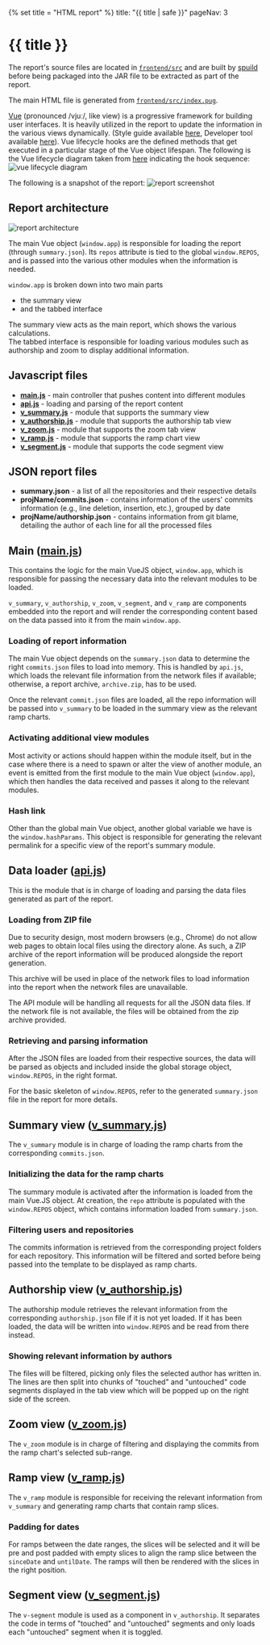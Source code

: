 {% set title = "HTML report" %}
<frontmatter>
  title: "{{ title | safe }}"
  pageNav: 3
</frontmatter>

<h1 class="display-4"><md>{{ title }}</md></h1>

The report's source files are located in [`frontend/src`](https://github.com/reposense/RepoSense/blob/master/frontend/src) and are built by [spuild](https://github.com/ongspxm/spuild2) before being packaged into the JAR file to be extracted as part of the report.

The main HTML file is generated from [`frontend/src/index.pug`](https://github.com/reposense/RepoSense/blob/master/frontend/src/index.pug).

[Vue](https://vuejs.org/v2/api/) (pronounced /vjuː/, like view) is a progressive framework for building user interfaces. It is heavily utilized in the report to update the information in the various views dynamically. (Style guide available [here](https://vuejs.org/v2/style-guide/), Developer tool available [here](https://chrome.google.com/webstore/detail/vuejs-devtools/nhdogjmejiglipccpnnnanhbledajbpd)). Vue lifecycle hooks are the defined methods that get executed in a particular stage of the Vue object lifespan. The following is the Vue lifecycle diagram taken from [here](https://vuejs.org/v2/guide/instance.html#Lifecycle-Diagram) indicating the hook sequence:
![vue lifecycle diagram](../images/vue-lifecycle-diagram.png)

The following is a snapshot of the report:
![report screenshot](../images/report-summary.png)

<!-- ==================================================================================================== -->

## Report architecture

![report architecture](../images/report-architecture.png)

The main Vue object (`window.app`) is responsible for loading the report (through `summary.json`). Its `repos` attribute is tied to the global `window.REPOS`, and is passed into the various other modules when the information is needed.

`window.app` is broken down into two main parts
- the summary view
- and the tabbed interface

The summary view acts as the main report, which shows the various calculations. </br>
The tabbed interface is responsible for loading various modules such as authorship and zoom to display additional information.

<!-- ==================================================================================================== -->

## Javascript files

- [**main.js**](#main-main-js) - main controller that pushes content into different modules
- [**api.js**](#data-loader-api-js) - loading and parsing of the report content
- [**v_summary.js**](#summary-view-v-summary-js) - module that supports the summary view
- [**v_authorship.js**](#authorship-view-v-authorship-js) - module that supports the authorship tab view
- [**v_zoom.js**](#zoom-view-v-zoom-js) - module that supports the zoom tab view
- [**v_ramp.js**](#ramp-view-v-ramp-js) - module that supports the ramp chart view
- [**v_segment.js**](#segment-view-v-segment-js) - module that supports the code segment view

<!-- ==================================================================================================== -->

## JSON report files

- **summary.json** - a list of all the repositories and their respective details
- **projName/commits.json** - contains information of the users' commits information (e.g., line deletion, insertion, etc.), grouped by date
- **projName/authorship.json** - contains information from git blame, detailing the author of each line for all the processed files

<!-- ==================================================================================================== -->

## Main ([main.js](https://github.com/reposense/RepoSense/blob/master/frontend/src/static/js/main.js))

This contains the logic for the main VueJS object, `window.app`, which is responsible for passing the necessary data into the relevant modules to be loaded.

`v_summary`, `v_authorship`, `v_zoom`, `v_segment`, and `v_ramp` are components embedded into the report and will render the corresponding content based on the data passed into it from the main `window.app`.

### Loading of report information
The main Vue object depends on the `summary.json` data to determine the right `commits.json` files to load into memory. This is handled by `api.js`, which loads the relevant file information from the network files if available; otherwise, a report archive, `archive.zip`, has to be used.

Once the relevant `commit.json` files are loaded, all the repo information will be passed into `v_summary` to be loaded in the summary view as the relevant ramp charts.

### Activating additional view modules
Most activity or actions should happen within the module itself, but in the case where there is a need to spawn or alter the view of another module, an event is emitted from the first module to the main Vue object (`window.app`), which then handles the data received and passes it along to the relevant modules.

### Hash link
Other than the global main Vue object, another global variable we have is the `window.hashParams`. This object is responsible for generating the relevant permalink for a specific view of the report's summary module.

## Data loader ([api.js](https://github.com/reposense/RepoSense/blob/master/frontend/src/static/js/api.js))
This is the module that is in charge of loading and parsing the data files generated as part of the report.

### Loading from ZIP file
Due to security design, most modern browsers (e.g., Chrome) do not allow web pages to obtain local files using the directory alone. As such, a ZIP archive of the report information will be produced alongside the report generation.

This archive will be used in place of the network files to load information into the report when the network files are unavailable.

The API module will be handling all requests for all the JSON data files. If the network file is not available, the files will be obtained from the zip archive provided.

### Retrieving and parsing information
After the JSON files are loaded from their respective sources, the data will be parsed as objects and included inside the global storage object, `window.REPOS`,  in the right format.

For the basic skeleton of `window.REPOS`, refer to the generated `summary.json` file in the report for more details.

<!-- ==================================================================================================== -->

## Summary view ([v_summary.js](https://github.com/reposense/RepoSense/blob/master/frontend/src/static/js/v_summary.js))

The `v_summary` module is in charge of loading the ramp charts from the corresponding `commits.json`.

<puml src="../diagrams/ReportArchitectureSummary.puml"/>

### Initializing the data for the ramp charts
The summary module is activated after the information is loaded from the main Vue.JS object. At creation, the `repo` attribute is populated with the `window.REPOS` object, which contains information loaded from `summary.json`.

### Filtering users and repositories
The commits information is retrieved from the corresponding project folders for each repository. This information will be filtered and sorted before being passed into the template to be displayed as ramp charts.

<!-- ==================================================================================================== -->

## Authorship view ([v_authorship.js](https://github.com/reposense/RepoSense/blob/master/frontend/src/static/js/v_authorship.js))

The authorship module retrieves the relevant information from the corresponding `authorship.json` file if it is not yet loaded. If it has been loaded, the data will be written into `window.REPOS` and be read from there instead.

<puml src="../diagrams/ReportArchitectureAuthorship.puml"/>

### Showing relevant information by authors
The files will be filtered, picking only files the selected author has written in. The lines are then split into chunks of "touched" and "untouched" code segments displayed in the tab view which will be popped up on the right side of the screen.

<!-- ==================================================================================================== -->

## Zoom view ([v_zoom.js](https://github.com/reposense/RepoSense/blob/master/frontend/src/static/js/v_zoom.js))

The `v_zoom` module is in charge of filtering and displaying the commits from the ramp chart's selected sub-range.

<!-- ==================================================================================================== -->

## Ramp view ([v_ramp.js](https://github.com/reposense/RepoSense/blob/master/frontend/src/static/js/v_ramp.js))

The `v_ramp` module is responsible for receiving the relevant information from `v_summary` and generating ramp charts that contain ramp slices.

### Padding for dates
For ramps between the date ranges, the slices will be selected and it will be pre and post padded with empty slices to align the ramp slice between the `sinceDate` and `untilDate`. The ramps will then be rendered with the slices in the right position.

<!-- ==================================================================================================== -->

## Segment view ([v_segment.js](https://github.com/reposense/RepoSense/blob/master/frontend/src/static/js/v_segment.js))

The `v-segment` module is used as a component in `v_authorship`. It separates the code in terms of "touched" and "untouched" segments and only loads each "untouched" segment when it is toggled.
